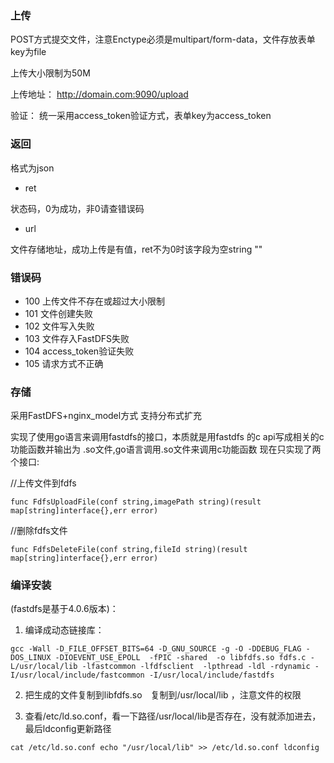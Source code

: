 ### 上传

POST方式提交文件，注意Enctype必须是multipart/form-data，文件存放表单key为file

上传大小限制为50M

上传地址： http://domain.com:9090/upload

验证： 统一采用access_token验证方式，表单key为access_token

### 返回

格式为json

- ret

状态码，0为成功，非0请查错误码

- url

文件存储地址，成功上传是有值，ret不为0时该字段为空string ""

### 错误码

- 100 上传文件不存在或超过大小限制
- 101 文件创建失败
- 102 文件写入失败
- 103 文件存入FastDFS失败
- 104 access_token验证失败
- 105 请求方式不正确

### 存储

采用FastDFS+nginx_model方式 支持分布式扩充

实现了使用go语言来调用fastdfs的接口，本质就是用fastdfs 的c api写成相关的c功能函数并输出为 .so文件,go语言调用.so文件来调用c功能函数
现在只实现了两个接口:

//上传文件到fdfs
    
`func FdfsUploadFile(conf string,imagePath string)(result map[string]interface{},err error)
`
    
//删除fdfs文件

`func FdfsDeleteFile(conf string,fileId string)(result map[string]interface{},err error)
`

### 编译安装

(fastdfs是基于4.0.6版本)：

1. 编译成动态链接库：

`gcc -Wall -D_FILE_OFFSET_BITS=64 -D_GNU_SOURCE -g -O -DDEBUG_FLAG -DOS_LINUX -DIOEVENT_USE_EPOLL  -fPIC -shared  -o libfdfs.so fdfs.c -L/usr/local/lib -lfastcommon -lfdfsclient  -lpthread -ldl -rdynamic -I/usr/local/include/fastcommon -I/usr/local/include/fastdfs
`

2. 把生成的文件复制到libfdfs.so　复制到/usr/local/lib ，注意文件的权限


3. 查看/etc/ld.so.conf，看一下路径/usr/local/lib是否存在，没有就添加进去，最后ldconfig更新路径

`cat /etc/ld.so.conf
echo "/usr/local/lib" >> /etc/ld.so.conf
ldconfig`









